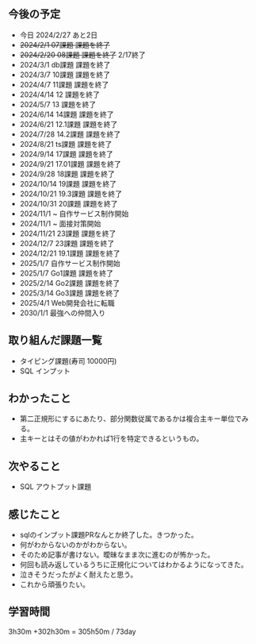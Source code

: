 ## 今後の予定
- 今日 2024/2/27 あと2日
- ~~2024/2/1 07課題 課題を終了~~
- ~~2024/2/20 08課題 課題を終了~~ 2/17終了
- 2024/3/1 db課題 課題を終了
- 2024/3/7 10課題 課題を終了
- 2024/4/7 11課題 課題を終了
- 2024/4/14 12 課題を終了
- 2024/5/7 13 課題を終了
- 2024/6/14 14課題 課題を終了
- 2024/6/21 12.1課題 課題を終了
- 2024/7/28 14.2課題 課題を終了
- 2024/8/21 ts課題 課題を終了
- 2024/9/14 17課題 課題を終了
- 2024/9/21 17.01課題 課題を終了
- 2024/9/28 18課題 課題を終了
- 2024/10/14 19課題 課題を終了
- 2024/10/21 19.3課題 課題を終了
- 2024/10/31 20課題 課題を終了
- 2024/11/1 ~ 自作サービス制作開始
- 2024/11/1 ~ 面接対策開始
- 2024/11/21 23課題 課題を終了
- 2024/12/7 23課題 課題を終了
- 2024/12/21 19.1課題 課題を終了
- 2025/1/7 自作サービス制作開始
- 2025/1/7 Go1課題 課題を終了
- 2025/2/14 Go2課題 課題を終了
- 2025/3/14 Go3課題 課題を終了
- 2025/4/1 Web開発会社に転職
- 2030/1/1 最強への仲間入り

## 取り組んだ課題一覧
- タイピング課題(寿司 10000円)
- SQL インプット
## わかったこと
- 第二正規形にするにあたり、部分関数従属であるかは複合主キー単位でみる。
- 主キーとはその値がわかれば1行を特定できるというもの。
## 次やること
- SQL アウトプット課題
## 感じたこと
- sqlのインプット課題PRなんとか終了した。きつかった。
- 何がわからないのかがわからない。
- そのため記事が書けない。曖昧なまま次に進むのが怖かった。
- 何回も読み返しているうちに正規化についてはわかるようになってきた。
- 泣きそうだったがよく耐えたと思う。
- これから頑張りたい。
## 学習時間
3h30m +302h30m
= 305h50m / 73day
